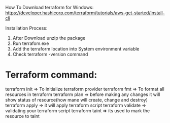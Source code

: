 How To Download terraform for Windows:
https://developer.hashicorp.com/terraform/tutorials/aws-get-started/install-cli 

Installation Process:
1. After Download unzip the package
2. Run terrafom.exe
3. Add the terraform location into System environment variable
4. Check terraform -version command

Terraform command:
===================
terraform init => To initialize terraform provider 
terraform fmt => To format all resources in terraform
terraform plan => before making any changes it will show status of resource(how mane will create, change and destroy)
terraform apply => it will apply terraform script
terraform validate => validating your terraform script
terraform taint => its used to mark the resource to taint 